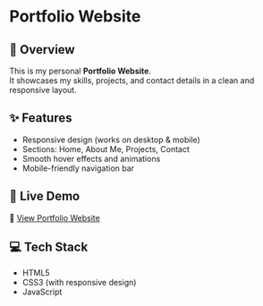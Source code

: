 # Portfolio Website

## 📌 Overview
This is my personal **Portfolio Website**.  
It showcases my skills, projects, and contact details in a clean and responsive layout.

## ✨ Features
- Responsive design (works on desktop & mobile)  
- Sections: Home, About Me, Projects, Contact  
- Smooth hover effects and animations  
- Mobile-friendly navigation bar  

## 🚀 Live Demo
🔗 [View Portfolio Website](https://portfolio-3o4x.vercel.app/)

## 💻 Tech Stack
- HTML5  
- CSS3 (with responsive design)  
- JavaScript  

